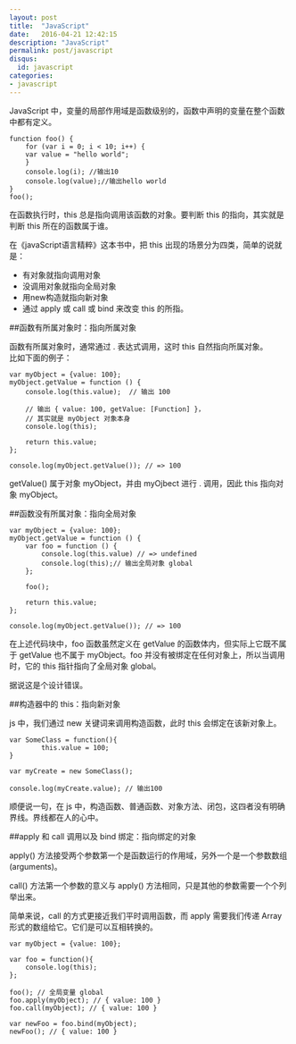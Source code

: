```yaml
---
layout: post
title:  "JavaScript"
date:   2016-04-21 12:42:15
description: "JavaScript"
permalink: post/javascript
disqus:
  id: javascript
categories:
- javascript
---
```


JavaScript 中，变量的局部作用域是函数级别的，函数中声明的变量在整个函数中都有定义。

```
function foo() {
	for (var i = 0; i < 10; i++) {
	var value = "hello world";
	}
	console.log(i); //输出10
	console.log(value);//输出hello world
}
foo();
```

在函数执行时，this 总是指向调用该函数的对象。要判断 this 的指向，其实就是判断 this 所在的函数属于谁。<br>

在《javaScript语言精粹》这本书中，把 this 出现的场景分为四类，简单的说就是：<br>

- 有对象就指向调用对象
- 没调用对象就指向全局对象
- 用new构造就指向新对象
- 通过 apply 或 call 或 bind 来改变 this 的所指。

##函数有所属对象时：指向所属对象

函数有所属对象时，通常通过 . 表达式调用，这时 this 自然指向所属对象。<br>
比如下面的例子：

```
var myObject = {value: 100};
myObject.getValue = function () {
	console.log(this.value);  // 输出 100

	// 输出 { value: 100, getValue: [Function] }，
	// 其实就是 myObject 对象本身
	console.log(this);

	return this.value;
};

console.log(myObject.getValue()); // => 100
```

getValue() 属于对象 myObject，并由 myOjbect 进行 . 调用，因此 this 指向对象 myObject。

##函数没有所属对象：指向全局对象

```
var myObject = {value: 100};
myObject.getValue = function () {
	var foo = function () {
		console.log(this.value) // => undefined
		console.log(this);// 输出全局对象 global
	};

	foo();

	return this.value;
};

console.log(myObject.getValue()); // => 100
```

在上述代码块中，foo 函数虽然定义在 getValue 的函数体内，但实际上它既不属于 getValue 也不属于 myObject。foo 并没有被绑定在任何对象上，所以当调用时，它的 this 指针指向了全局对象 global。<br>

据说这是个设计错误。


##构造器中的 this：指向新对象

js 中，我们通过 new 关键词来调用构造函数，此时 this 会绑定在该新对象上。

```
var SomeClass = function(){
		this.value = 100;
}

var myCreate = new SomeClass();

console.log(myCreate.value); // 输出100
```

顺便说一句，在 js 中，构造函数、普通函数、对象方法、闭包，这四者没有明确界线。界线都在人的心中。


##apply 和 call 调用以及 bind 绑定：指向绑定的对象

apply() 方法接受两个参数第一个是函数运行的作用域，另外一个是一个参数数组(arguments)。<br>

call() 方法第一个参数的意义与 apply() 方法相同，只是其他的参数需要一个个列举出来。<br>

简单来说，call 的方式更接近我们平时调用函数，而 apply 需要我们传递 Array 形式的数组给它。它们是可以互相转换的。

```
var myObject = {value: 100};

var foo = function(){
	console.log(this);
};

foo(); // 全局变量 global
foo.apply(myObject); // { value: 100 }
foo.call(myObject); // { value: 100 }

var newFoo = foo.bind(myObject);
newFoo(); // { value: 100 }
```
